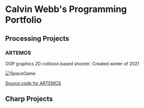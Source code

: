 # Calvin Webb's Programming Portfolio

## Processing Projects

### ARTEMOS
OOP graphics 2D collision based shooter. Created winter of 2021

![SpaceGame]()

[Source code for ARTEMOS]()

## Charp Projects
